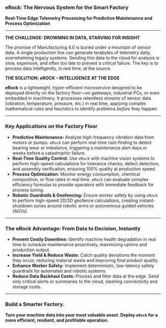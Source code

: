 ### **eRock: The Nervous System for the Smart Factory**

**Real-Time Edge Telemetry Processing for Predictive Maintenance and Process Optimization**

---

**THE CHALLENGE: DROWNING IN DATA, STARVING FOR INSIGHT**

The promise of Manufacturing 4.0 is buried under a mountain of sensor data. A single production line can generate terabytes of telemetry daily, overwhelming legacy systems. Sending this data to the cloud for analysis is slow, expensive, and often too late to prevent a critical failure. The key is to process data intelligently, in real time, at the source.

**THE SOLUTION: eROCK – INTELLIGENCE AT THE EDGE**

**eRock** is a lightweight, hyper-efficient microservice designed to be deployed directly on the factory floor—on gateways, industrial PCs, or even embedded in machinery. It processes relentless streams of sensor data (vibration, temperature, pressure, etc.) in real time, applying complex mathematical rules and heuristics to identify problems *before* they happen.

---

### **Key Applications on the Factory Floor**

*   **Predictive Maintenance:** Analyze high-frequency vibration data from motors or pumps. `eRock` can perform real-time root-finding to detect bearing wear or imbalance, triggering a maintenance alert days or weeks before a catastrophic failure.
*   **Real-Time Quality Control:** Use `eRock` with machine vision systems to perform high-speed calculations for tolerance checks, defect detection, and assembly verification, ensuring 100% quality at production speed.
*   **Process Optimization:** Monitor energy consumption, chemical composition, or flow rates in real time. `eRock` can evaluate complex efficiency formulas to provide operators with immediate feedback for process tuning.
*   **Robotic Guardrails & Geofencing:** Ensure worker safety by using `eRock` to perform high-speed 2D/3D geofence calculations, creating instant-shutdown zones around robotic arms or autonomous guided vehicles (AGVs).

---

### **The eRock Advantage: From Data to Decision, Instantly**

*   **Prevent Costly Downtime:** Identify machine health degradation in real time to schedule maintenance proactively, maximizing uptime and production output.
*   **Increase Yield & Reduce Waste:** Catch quality deviations the moment they occur, reducing material waste and improving final product quality.
*   **Enhance Worker Safety:** Implement deterministic, low-latency safety guardrails for automated and robotic systems.
*   **Reduce Data Backhaul Costs:** Process and filter data at the edge. Send only critical alerts or summaries to the cloud, slashing connectivity and storage costs.

---

### **Build a Smarter Factory.**

**Turn your machine data into your most valuable asset. Deploy `eRock` for a more efficient, resilient, and profitable operation.**

